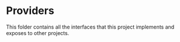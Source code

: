 ﻿# Providers

This folder contains all the interfaces that this project implements and exposes to other projects.